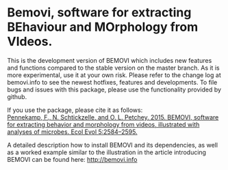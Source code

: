 Bemovi, software for extracting BEhaviour and MOrphology from VIdeos.
=============================================================================

This is the development version of BEMOVI which includes new features and functions compared to the stable version on the master branch. As it is more experimental, use it at your own risk. Please refer to the change log at bemovi.info to see the newest hotfixes, features and developments. To file bugs and issues with this package, please use the functionality provided by github.

If you use the package, please cite it as follows:     
[Pennekamp, F., N. Schtickzelle, and O. L. Petchey. 2015. BEMOVI, software for extracting behavior and morphology from videos, illustrated with analyses of microbes. Ecol Evol 5:2584–2595.](https://dx.doi.org/10.1002/ece3.1529)

A detailed description how to install BEMOVI and its dependencies, as well as a worked example similar to the illustration in the article introducing BEMOVI can be found here: http://bemovi.info


